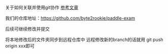 关于如何关联并使用git协作
[参考文章](https://blog.csdn.net/qq_29493173/article/details/113094143)

我们的仓库地址：https://github.com/byte2rookie/paddle-exam

后续可继续修改并提交

将本地修改后的文件夹同步到远程仓库中
远程修改新的branch的话就用 git push origin xxx即可